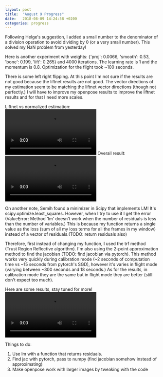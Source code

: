 ```yaml
---
layout: post
title:  "August 9 Progress"
date:   2018-08-09 14:24:58 +0200
categories: progress
---
```


Following Helge's suggestion, I added a small number to the denominator of a division operation to avoid dividing by 0 (or a very small number). This solved my NaN problem from yesterday!

Here is another experiment with weights: {'proj': 0.0066, 'smooth': 0.53, 'bone': 0.199, 'lift': 0.265} and 4000 iterations. The learning rate is 1 and the momentum is 0.8. Optimization for the flight took ~100 seconds. 

There is some left right flipping. At this point I'm not sure if the results are not good because the liftnet results are not good. The vector directions of my estimation seem to be matching the liftnet vector directions (though not perfectly.) I will have to improve my openpose results to improve the liftnet results and for that I need more scales. 

Liftnet vs normalized estimation:
![small_video](https://senakicir.ams3.digitaloceanspaces.com/drone/2018-08-09-11-59_lift_res.mp4)
Overall result:
![small_video](https://senakicir.ams3.digitaloceanspaces.com/drone/2018-08-09-11-59_plot3d.mp4)

On another note, Semih found a minimizer in Scipy that implements LM! It's scipy.optimize.least_squares. However, when I try to use it I get the error (ValueError: Method 'lm' doesn't work when the number of residuals is less than the number of variables.) This is because my function returns a single value as the loss (sum of all my loss terms for all the frames in my window) instead of a vector of residuals.(TODO: return residuals also)

Therefore, first instead of changing my function, I used the trf method (Trust Region Reflective algorithm). I'm also using the 2-point approximation method to find the jacobian (TODO: find jacobian via pytorch). This method works very quickly during calibration mode (~2 seconds of computation time vs ~15 seconds from pytorch's SGD), however it's varies in flight mode (varying between ~300 seconds and 18 seconds.) As for the results, in calibration mode they are the same but in flight mode they are better (still don't expect too much).

Here are some results, stay tuned for more! 
![small_video](https://senakicir.ams3.digitaloceanspaces.com/drone/2018-08-09-15-00_plot3d.mp4)

Things to do:
1. Use lm with a function that returns residuals.
2. Find jac with pytorch, pass to numpy (find jacobian somehow instead of approximating)
3. Make openpose work with larger images by tweaking with the code
